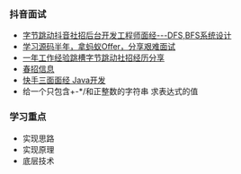 ### 抖音面试
- [字节跳动抖音社招后台开发工程师面经---DFS,BFS系统设计](https://www.jianshu.com/p/b9dea1ca51df)
- [学习源码半年，拿蚂蚁Offer，分享艰难面试](https://www.jianshu.com/p/11578fd6e272)
- [一年工作经验跳槽字节跳动社招经历分享](https://www.nowcoder.com/discuss/336659)
- [春招信息](https://www.nowcoder.com/discuss/186528?type=2)
- [快手三面面经 Java开发](https://www.nowcoder.com/discuss/368022?type=2)
- 给一个只包含+-*/和正整数的字符串  求表达式的值





### 学习重点

- 实现思路
- 实现原理
- 底层技术

